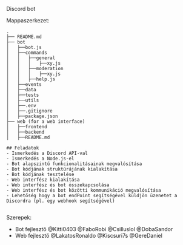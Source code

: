 Discord bot 

Mappaszerkezet:
```
.
├── README.md
├── bot
│   ├──bot.js
│   ├──commands
│   │   ├──general
│   │   │   ├──xy.js
│   │   ├──moderation
│   │   │   ├──xy.js
│   │   ├──help.js
│   ├──events
│   ├──data
│   ├──tests
│   ├──utils
│   ├──.env
│   ├──.gitignore
│   ├──package.json
├── web (for a web interface)
│   ├──frontend
│   ├──backend
│   ├──README.md

## Feladatok
- Ismerkedés a Discord API-val
- Ismerkedés a Node.js-el
- Bot alapszintű funkcionalitásainak megvalósítása
- Bot kódjának struktúrájának kialakítása
- Bot kódjának tesztelése
- Web interfész kialakítása
- Web interfész és bot összekapcsolása
- Web interfész és bot közötti kommunikáció megvalósítása
- Lehetőség hogy a bot endPoint segítségével küldjön üzenetet a Discordra (pl. egy webhook segítségével)


```
Szerepek:
- Bot fejlesztő
@Kitti0403
@FaboRobi
@Csilluslol
@DobaSandor
- Web fejlesztő
@LakatosRonaldo
@Kiscsuri7s
@GereDaniel
